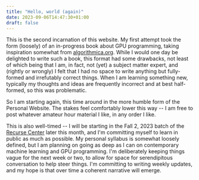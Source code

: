 ```yaml
---
title: "Hello, world (again)"
date: 2023-09-06T14:47:30+01:00
draft: false
---
```


This is the second incarnation of this website. My first attempt took the form (loosely) of an in-progress book about GPU programming, taking inspiration somewhat from [algorithmica.org][algorithmica]. While I would one day be delighted to write such a book, this format had some drawbacks, not least of which being that I am, in fact, not (yet) a subject matter expert, and (rightly or wrongly) I felt that I had no space to write anything but fully-formed and irrefutably correct things. When I am learning something new, typically my thoughts and ideas are frequently incorrect and at best half-formed, so this was problematic.

So I am starting again, this time around in the more humble form of the Personal Website. The stakes feel comfortably lower this way -- I am free to post whatever amateur hour material I like, in any order I like.

This is also well-timed -- I will be starting in the Fall 2, 2023 batch of the [Recurse Center][recurse] later this month, and I'm committing myself to learn in public as much as possible. My personal syllabus is somewhat loosely defined, but I am planning on going as deep as I can on contemporary machine learning and GPU programming. I'm deliberately keeping things vague for the next week or two, to allow for space for serendipitous conversation to help steer things. I'm committing to writing weekly updates, and my hope is that over time a coherent narrative will emerge.

[algorithmica]: https://algorithmica.org
[recurse]: https://recurse.com
